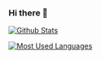 ### Hi there 👋

[![Github Stats](https://github-readme-stats.vercel.app/api?username=zqhjl&show_icons=true&theme=tokyonight&count_private=true)](https://github.com/zqhjl)

[![Most Used Languages](https://github-readme-stats.vercel.app/api/top-langs/?username=zqhjl&theme=tokyonight)](https://github.com/zqhjl)


<!--
**zqhjl/zqhjl** is a ✨ _special_ ✨ repository because its `README.md` (this file) appears on your GitHub profile.

Here are some ideas to get you started:

- 🔭 I’m currently working on ...
- 🌱 I’m currently learning ...
- 👯 I’m looking to collaborate on ...
- 🤔 I’m looking for help with ...
- 💬 Ask me about ...
- 📫 How to reach me: ...
- 😄 Pronouns: ...
- ⚡ Fun fact: ...
-->
